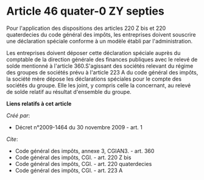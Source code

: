 # Article 46 quater-0 ZY septies

Pour l'application des dispositions des articles 220 Z bis et 220 quaterdecies du code général des impôts, les entreprises
doivent souscrire une déclaration spéciale conforme à un modèle établi par l'administration. 

Les entreprises doivent déposer cette déclaration spéciale auprès du comptable de la direction générale des finances
publiques avec le relevé de solde mentionné à l'article 360.S'agissant des sociétés relevant du régime des groupes de
sociétés prévu à l'article 223 A du code général des impôts, la société mère dépose les déclarations spéciales pour le compte
des sociétés du groupe. Elle les joint, y compris celle la concernant, au relevé de solde relatif au résultat d'ensemble du
groupe.

**Liens relatifs à cet article**

_Créé par_:

  - Décret n°2009-1464 du 30 novembre 2009 - art. 1

_Cite_:

  - Code général des impôts, annexe 3, CGIAN3. - art. 360
  - Code général des impôts, CGI. - art. 220 Z bis
  - Code général des impôts, CGI. - art. 220 quaterdecies
  - Code général des impôts, CGI. - art. 223 A
